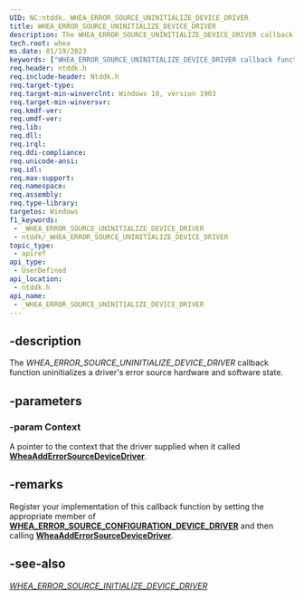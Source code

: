 ```yaml
---
UID: NC:ntddk._WHEA_ERROR_SOURCE_UNINITIALIZE_DEVICE_DRIVER
title: WHEA_ERROR_SOURCE_UNINITIALIZE_DEVICE_DRIVER
description: The WHEA_ERROR_SOURCE_UNINITIALIZE_DEVICE_DRIVER callback function uninitializes a driver's error source hardware and software state.
tech.root: whea
ms.date: 01/19/2023
keywords: ["WHEA_ERROR_SOURCE_UNINITIALIZE_DEVICE_DRIVER callback function"]
req.header: ntddk.h
req.include-header: Ntddk.h
req.target-type: 
req.target-min-winverclnt: Windows 10, version 1903
req.target-min-winversvr: 
req.kmdf-ver: 
req.umdf-ver: 
req.lib: 
req.dll: 
req.irql: 
req.ddi-compliance: 
req.unicode-ansi: 
req.idl: 
req.max-support: 
req.namespace: 
req.assembly: 
req.type-library: 
targetos: Windows
f1_keywords:
 - _WHEA_ERROR_SOURCE_UNINITIALIZE_DEVICE_DRIVER
 - ntddk/_WHEA_ERROR_SOURCE_UNINITIALIZE_DEVICE_DRIVER
topic_type:
 - apiref
api_type:
 - UserDefined
api_location:
 - ntddk.h
api_name:
 - _WHEA_ERROR_SOURCE_UNINITIALIZE_DEVICE_DRIVER
---
```


## -description

The *WHEA_ERROR_SOURCE_UNINITIALIZE_DEVICE_DRIVER* callback function uninitializes a driver's error source hardware and software state.

## -parameters

### -param Context

A pointer to the context that the driver supplied when it called [**WheaAddErrorSourceDeviceDriver**](nf-ntddk-wheaadderrorsourcedevicedriver.md).

## -remarks

Register your implementation of this callback function by setting the appropriate member of [**WHEA_ERROR_SOURCE_CONFIGURATION_DEVICE_DRIVER**](ns-ntddk-whea_error_source_configuration_device_driver.md) and then calling [**WheaAddErrorSourceDeviceDriver**](nf-ntddk-wheaadderrorsourcedevicedriver.md).

## -see-also

[*WHEA_ERROR_SOURCE_INITIALIZE_DEVICE_DRIVER*](nc-ntddk-_whea_error_source_initialize_device_driver.md)
